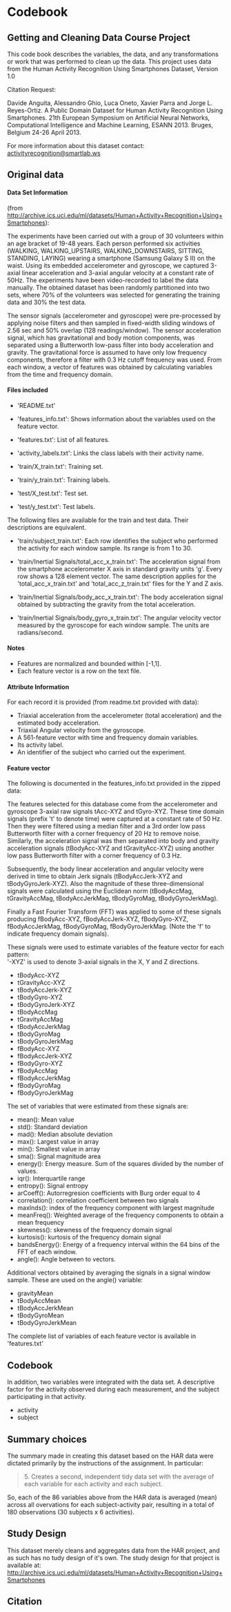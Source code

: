 # Codebook  
## Getting and Cleaning Data Course Project 

This code book describes the variables, the data, and any transformations or work that was
performed to clean up the data.  This project uses data from the Human Activity Recognition 
Using Smartphones Dataset, Version 1.0

Citation Request:

Davide Anguita, Alessandro Ghio, Luca Oneto, Xavier Parra and Jorge L. Reyes-Ortiz. 
A Public Domain Dataset for Human Activity Recognition Using Smartphones. 
21th European Symposium on Artificial Neural Networks, 
Computational Intelligence and Machine Learning, ESANN 2013. Bruges, Belgium 24-26 April 2013.

For more information about this dataset contact: activityrecognition@smartlab.ws

## Original data

#### Data Set Information 
(from http://archive.ics.uci.edu/ml/datasets/Human+Activity+Recognition+Using+Smartphones):

The experiments have been carried out with a group of 30 volunteers within an age bracket 
of 19-48 years. Each person performed six activities (WALKING, WALKING_UPSTAIRS, 
WALKING_DOWNSTAIRS, SITTING, STANDING, LAYING) wearing a smartphone (Samsung Galaxy S II) 
on the waist. Using its embedded accelerometer and gyroscope, we captured 3-axial linear 
acceleration and 3-axial angular velocity at a constant rate of 50Hz. The experiments have 
been video-recorded to label the data manually. The obtained dataset has been randomly partitioned 
into two sets, where 70% of the volunteers was selected for generating the training data 
and 30% the test data. 

The sensor signals (accelerometer and gyroscope) were pre-processed by applying noise 
filters and then sampled in fixed-width sliding windows of 2.56 sec and 50% overlap (128 readings/window). 
The sensor acceleration signal, which has gravitational and body motion components, 
was separated using a Butterworth low-pass filter into body acceleration and gravity. 
The gravitational force is assumed to have only low frequency components, therefore a filter 
with 0.3 Hz cutoff frequency was used. From each window, a vector of features was obtained by 
calculating variables from the time and frequency domain.

#### Files included

* 'README.txt'

* 'features_info.txt': Shows information about the variables used on the feature vector.

* 'features.txt': List of all features.

* 'activity_labels.txt': Links the class labels with their activity name.

* 'train/X_train.txt': Training set.

* 'train/y_train.txt': Training labels.

* 'test/X_test.txt': Test set.

* 'test/y_test.txt': Test labels.

The following files are available for the train and test data. Their descriptions are equivalent. 

- 'train/subject_train.txt': Each row identifies the subject who performed the activity for each window sample. Its range is from 1 to 30. 

- 'train/Inertial Signals/total_acc_x_train.txt': The acceleration signal from the smartphone accelerometer X axis in standard gravity units 'g'. Every row shows a 128 element vector. The same description applies for the 'total_acc_x_train.txt' and 'total_acc_z_train.txt' files for the Y and Z axis. 

- 'train/Inertial Signals/body_acc_x_train.txt': The body acceleration signal obtained by subtracting the gravity from the total acceleration. 

- 'train/Inertial Signals/body_gyro_x_train.txt': The angular velocity vector measured by the gyroscope for each window sample. The units are radians/second. 

#### Notes

- Features are normalized and bounded within [-1,1].
- Each feature vector is a row on the text file.


#### Attribute Information

For each record it is provided (from readme.txt provided with data):

* Triaxial acceleration from the accelerometer (total acceleration) and the estimated body acceleration.
* Triaxial Angular velocity from the gyroscope. 
* A 561-feature vector with time and frequency domain variables. 
* Its activity label. 
* An identifier of the subject who carried out the experiment.

#### Feature vector 

The following is documented in the features_info.txt provided in the zipped data:

The features selected for this database come from the accelerometer and gyroscope 3-axial 
raw signals tAcc-XYZ and tGyro-XYZ. These time domain signals (prefix 't' to denote time) 
were captured at a constant rate of 50 Hz. Then they were filtered using a median filter 
and a 3rd order low pass Butterworth filter with a corner frequency of 20 Hz to remove noise. 
Similarly, the acceleration signal was then separated into body and gravity acceleration signals 
(tBodyAcc-XYZ and tGravityAcc-XYZ) using another low pass Butterworth filter with a 
corner frequency of 0.3 Hz. 

Subsequently, the body linear acceleration and angular velocity were derived in time to 
obtain Jerk signals (tBodyAccJerk-XYZ and tBodyGyroJerk-XYZ). Also the magnitude of these 
three-dimensional signals were calculated using the Euclidean norm (tBodyAccMag, 
tGravityAccMag, tBodyAccJerkMag, tBodyGyroMag, tBodyGyroJerkMag). 

Finally a Fast Fourier Transform (FFT) was applied to some of these signals producing 
fBodyAcc-XYZ, fBodyAccJerk-XYZ, fBodyGyro-XYZ, fBodyAccJerkMag, fBodyGyroMag, 
fBodyGyroJerkMag. (Note the 'f' to indicate frequency domain signals). 

These signals were used to estimate variables of the feature vector for each pattern:  
'-XYZ' is used to denote 3-axial signals in the X, Y and Z directions.

* tBodyAcc-XYZ
* tGravityAcc-XYZ
* tBodyAccJerk-XYZ
* tBodyGyro-XYZ
* tBodyGyroJerk-XYZ
* tBodyAccMag
* tGravityAccMag
* tBodyAccJerkMag
* tBodyGyroMag
* tBodyGyroJerkMag
* fBodyAcc-XYZ
* fBodyAccJerk-XYZ
* fBodyGyro-XYZ
* fBodyAccMag
* fBodyAccJerkMag
* fBodyGyroMag
* fBodyGyroJerkMag

The set of variables that were estimated from these signals are: 

* mean(): Mean value
* std(): Standard deviation
* mad(): Median absolute deviation 
* max(): Largest value in array
* min(): Smallest value in array
* sma(): Signal magnitude area
* energy(): Energy measure. Sum of the squares divided by the number of values. 
* iqr(): Interquartile range 
* entropy(): Signal entropy
* arCoeff(): Autorregresion coefficients with Burg order equal to 4
* correlation(): correlation coefficient between two signals
* maxInds(): index of the frequency component with largest magnitude
* meanFreq(): Weighted average of the frequency components to obtain a mean frequency
* skewness(): skewness of the frequency domain signal 
* kurtosis(): kurtosis of the frequency domain signal 
* bandsEnergy(): Energy of a frequency interval within the 64 bins of the FFT of each window.
* angle(): Angle between to vectors.

Additional vectors obtained by averaging the signals in a signal window sample. These are used on the angle() variable:

* gravityMean
* tBodyAccMean
* tBodyAccJerkMean
* tBodyGyroMean
* tBodyGyroJerkMean

The complete list of variables of each feature vector is available in 'features.txt'


## Codebook


In addition, two variables were integrated with the data set. A descriptive
factor for the activity observed during each measurement, and the subject
participating in
that activity.

* activity
* subject

## Summary choices

The summary made in creating this dataset based on the HAR data were dictated
primarily by the instructions of the assignment.  In particular:

> 5\. Creates a second, independent tidy data set with the average of each
>    variable for each activity and each subject.

So, each of the 86 variables above from the HAR data is averaged (mean) across
all overvations for each subject-activity pair, resulting in a total
of 180 observations (30 subjects x 6 activities).

## Study Design

This dataset merely cleans and aggregates data from the HAR project, and as
such has no tudy design of it's own.  The study design for that project is
available at:
http://archive.ics.uci.edu/ml/datasets/Human+Activity+Recognition+Using+Smartphones


## Citation

